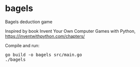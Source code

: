 # bagels
Bagels deduction game

Inspired by book Invent Your Own Computer Games with Python, https://inventwithpython.com/chapters/

Compile and run:
<pre>
go build -o bagels src/main.go
./bagels
</pre>
